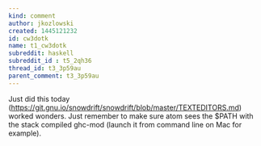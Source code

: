 ```yaml
---
kind: comment
author: jkozlowski
created: 1445121232
id: cw3dotk
name: t1_cw3dotk
subreddit: haskell
subreddit_id : t5_2qh36
thread_id: t3_3p59au
parent_comment: t3_3p59au
---
```


Just did this today (https://git.gnu.io/snowdrift/snowdrift/blob/master/TEXTEDITORS.md) worked wonders. Just remember to make sure atom sees the $PATH with the stack compiled ghc-mod (launch it from command line on Mac for example).
